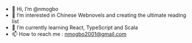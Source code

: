 - 👋 Hi, I’m @nmogbo
- 👀 I’m interested in Chinese Webnovels and creating the ultimate reading list
- 🌱 I’m currently learning React, TypeScript and Scala
- 📫 How to reach me : nmogbo2001@gmail.com

<!---
nmogbo/nmogbo is a ✨ special ✨ repository because its `README.md` (this file) appears on your GitHub profile.
You can click the Preview link to take a look at your changes.
--->
